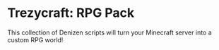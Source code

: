 # Trezycraft: RPG Pack

This collection of Denizen scripts will turn your Minecraft server into a custom RPG world!